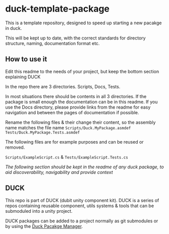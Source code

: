 # duck-template-package

This is a template repository, designed to speed up starting a new pacakge in duck.

This will be kept up to date, with the correct standards for directory structure, naming, documentation format etc.

## How to use it

Edit this readme to the needs of your project, but keep the bottom section explaining DUCK

In the repo there are 3 directories. Scripts, Docs, Tests.

In most situations there should be contents in all 3 directories. 
If the package is small enough the documentation can be in this readme.
If you use the Docs directory, please provide links from the readme for easy navigation and between the pages of documentation if possible.

Rename the following files & their change their content, so the assembly name matches the file name
`Scripts/Duck.MyPackage.asmdef`
`Tests/Duck.MyPackage.Tests.asmdef`

The following files are for example purposes and can be reused or removed.

`Scripts/ExampleScript.cs` & `Tests/ExampleScript.Tests.cs`

_The following section should be kept in the readme of any duck package, to aid discoverability, navigability and provide context_

## DUCK

This repo is part of DUCK (dubit unity component kit). <INSERT LINK TO MAIN DUCK PAGE>
DUCK is a series of repos containing reusable component, utils systems & tools that can be submoduled into a unity project. 

DUCK packages can be added to a project normally as git submodules or by using the [Duck Pacakge Manager](https://github.com/dubit/duck-package-manager). 
